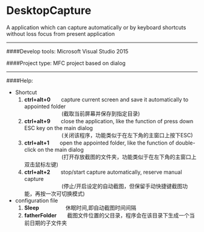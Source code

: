 # DesktopCapture
A application which can capture automatically or by keyboard shortcuts without loss focus  from present application
***
####Develop tools: 
Microsoft Visual Studio 2015

####Project type: 
MFC project based on dialog  

---
####Help:
* Shortcut
  1. <strong>ctrl+alt+0</strong>　　capture current screen and save it automatically to appointed folder  
　　　　　　　(截取当前屏幕并保存到指定目录)
  2. <strong>ctrl+alt+9</strong>　　close the application, like the function of press down ESC key on the main dialog  
　　　　　　　(关闭该程序，功能类似于在左下角的主窗口上按下ESC)
  3. <strong>ctrl+alt+1</strong>　　open the appointed folder, like the function of double-click on the main dialog  
　　　　　　　(打开存放截图的文件夹，功能类似于在左下角的主窗口上双击鼠标左键)
  4. <strong>ctrl+alt+2</strong>　　stop/start capture automatically, reserve manual capture  
　　　　　　　(停止/开启设定的自动截图，但保留手动快捷键截图功能，再按一次可切换模式)
* configuration file
  1. <strong>Sleep</strong>　　　　　休眠时间,即自动截图时间间隔
  1. <strong>fatherFolder</strong>　　截图文件位置的父目录，程序会在该目录下生成一个当前日期的子文件夹
